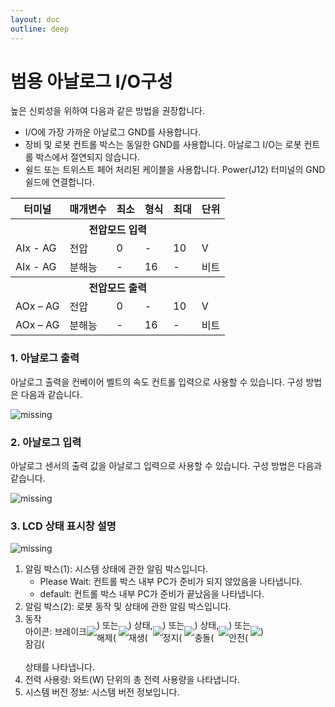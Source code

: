 ```yaml
---
layout: doc
outline: deep
---
```


# 범용 아날로그 I/O구성

높은 신뢰성을 위하여 다음과 같은 방법을 권장합니다.

- I/O에 가장 가까운 아날로그 GND를 사용합니다.
- 장비 및 로봇 컨트롤 박스는 동일한 GND를 사용합니다. 아날로그 I/O는 로봇 컨트롤 박스에서 절연되지 않습니다.
- 쉴드 또는 트위스트 페어 처리된 케이블을 사용합니다. Power(J12) 터미널의 GND 쉴드에 연결합니다.

<div class="center-align th-align td-align">
  <table>
    <tr>
      <th>터미널</th>
      <th>매개변수</th>
      <th>최소</th>
      <th>형식</th>
      <th>최대</th>
      <th>단위</th>
    </tr>
    <tr>
      <th colspan=6>전압모드 입력</th>
    </tr>
    <tr>
      <td>AIx - AG</td>
      <td>전압</td>
      <td>0</td>
      <td>-</td>
      <td>10</td>
      <td>V</td>
    </tr>
    <tr>
      <td>AIx - AG</td>
      <td>분해능</td>
      <td>-</td>
      <td>16</td>
      <td>-</td>
      <td>비트</td>
    </tr>
    <tr>
      <th colspan=6>전압모드 출력</th>
    </tr>
    <tr>
      <td>AOx – AG</td>
      <td>전압</td>
      <td>0</td>
      <td>-</td>
      <td>10</td>
      <td>V</td>
    </tr>
    <tr>
      <td>AOx – AG</td>
      <td>분해능</td>
      <td>-</td>
      <td>16</td>
      <td>-</td>
      <td>비트</td>
    </tr>
  </table>
</div>

### 1. 아날로그 출력

아날로그 출력을 컨베이어 벨트의 속도 컨트롤 입력으로 사용할 수 있습니다. 구성 방법은 다음과 같습니다.

![missing](/manual/common/installation/10-1.png)

### 2. 아날로그 입력

아날로그 센서의 출력 값을 아날로그 입력으로 사용할 수 있습니다. 구성 방법은 다음과 같습니다.

![missing](/manual/common/installation/10-2.png)

### 3. LCD 상태 표시창 설명

![missing](/manual/common/installation/10-3.png)

1. 알림 박스(1): 시스템 상태에 관한 알림 박스입니다.<br>
   - Please Wait: 컨트롤 박스 내부 PC가 준비가 되지 않았음을 나타냅니다.<br>
   - default: 컨트롤 박스 내부 PC가 준비가 끝났음을 나타냅니다.
2. 알림 박스(2): 로봇 동작 및 상태에 관한 알림 박스입니다.
3. <span style="display:flex; align-items:center; white-space:pre">동작 아이콘:
   브레이크 잠김(<img src="/manual/common/installation/10-4.png" />) 또는
   해제(<img src="/manual/common/installation/10-5.png" />) 상태,
   재생(<img src="/manual/common/installation/10-6.png" />) 또는
   정지(<img src="/manual/common/installation/10-7.png" />) 상태,
   충돌(<img src="/manual/common/installation/10-8.png" />) 또는
   안전(<img src="/manual/common/installation/10-9.png" />)</span><br>
   상태를 나타냅니다.
4. 전력 사용량: 와트(W) 단위의 총 전력 사용량을 나타냅니다.
5. 시스템 버전 정보: 시스템 버전 정보입니다.
